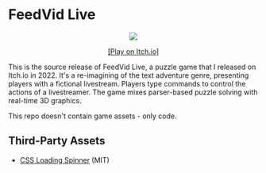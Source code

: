 # FeedVid Live

<p align="center">
    <a href="https://varunramesh.itch.io/feedvid-live"><img src="feedvid-live.gif" /></a>
</p>
<p align="center">
    <a href="https://varunramesh.itch.io/feedvid-live">[Play on Itch.io]</a>
</p>

This is the source release of FeedVid Live, a puzzle game that I released on Itch.io in 2022. It's a re-imagining of the text adventure genre, presenting players with a fictional livestream. Players type commands to control the actions of a livestreamer. The game mixes parser-based puzzle solving with real-time 3D graphics.

This repo doesn't contain game assets - only code.

## Third-Party Assets
- [CSS Loading Spinner](https://github.com/lukehaas/css-loaders) (MIT)
